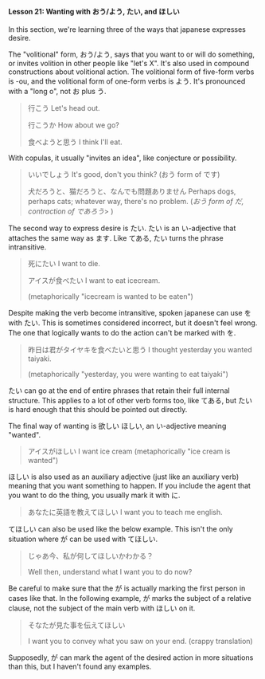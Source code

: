 #### Lesson 21: Wanting with おう/よう, たい, and ほしい

In this section, we're learning three of the ways that japanese expresses desire.

The "volitional" form, おう/よう, says that you want to or will do something, or invites volition in other people like "let's X". It's also used in compound constructions about volitional action. The volitional form of five-form verbs is -ou, and the volitional form of one-form verbs is よう. It's pronounced with a "long o", not お plus う.

> 行こう Let's head out.
>
> 行こうか How about we go?
>
> 食べようと思う I think I'll eat.

With copulas, it usually "invites an idea", like conjecture or possibility.

> いいでしょう It's good, don't you think? (おう form of です)
>
> 犬だろうと、猫だろうと、なんでも問題ありません Perhaps dogs, perhaps cats; whatever way, there's no problem. (_おう form of だ, contraction of であろう_> )

The second way to express desire is たい. たい is an い-adjective that attaches the same way as ます. Like てある, たい turns the phrase intransitive.

> 死にたい I want to die.
>
> アイスが食べたい I want to eat icecream.
>
> (metaphorically "icecream is wanted to be eaten")

Despite making the verb become intransitive, spoken japanese can use を with たい. This is sometimes considered incorrect, but it doesn't feel wrong. The one that logically wants to do the action can't be marked with を.

> 昨日は君がタイヤキを食べたいと思う I thought yesterday you wanted taiyaki.
>
> (metaphorically "yesterday, you were wanting to eat taiyaki")

たい can go at the end of entire phrases that retain their full internal structure. This applies to a lot of other verb forms too, like てある, but たい is hard enough that this should be pointed out directly.

The final way of wanting is 欲しい ほしい, an い-adjective meaning "wanted".

> アイスがほしい I want ice cream (metaphorically "ice cream is wanted")

ほしい is also used as an auxiliary adjective (just like an auxiliary verb) meaning that you want something to happen. If you include the agent that you want to do the thing, you usually mark it with に.

> あなたに英語を教えてほしい I want you to teach me english.

てほしい can also be used like the below example. This isn't the only situation where が can be used with てほしい.

> じゃあ今、私が何してほしいかわかる？
>
> Well then, understand what I want you to do now?

Be careful to make sure that the が is actually marking the first person in cases like that. In the following example, が marks the subject of a relative clause, not the subject of the main verb with ほしい on it.

> そなたが見た事を伝えてほしい
>
> I want you to convey what you saw on your end. (crappy translation)

Supposedly, が can mark the agent of the desired action in more situations than this, but I haven't found any examples.
